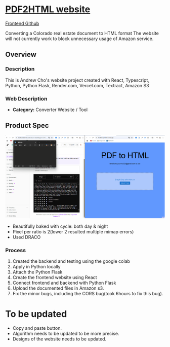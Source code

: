# [PDF2HTML website](https://frontend-pdf2html.vercel.app/)
[Frontend Github](https://github.com/0GhOsTO/frontend-pdf2html)

Converting a Colorado real estate document to HTML format
The website will not currently work to block unnecessary usage of Amazon service.

## Overview
### Description
This is Andrew Cho's website project created with React, Typescript, Python, Python Flask, Render.com, Vercel.com, Textract, Amazon S3

### Web Description
- **Category:** Converter Website / Tool

## Product Spec
![Mock Walk through](https://github.com/0GhOsTO/backend-pdf2html/blob/main/pdf2htmlmock.gif)

- Beautifully baked with cycle: both day & night
- Pixel per ratio is 2(lower 2 resulted multiple mimap errors)
- Used DRACO

### Process
1. Created the backend and testing using the google colab
2. Apply in Python locally
3. Attach the Python Flask
4. Create the frontend website using React
5. Connect frontend and backend with Python Flask
6. Upload the documented files in Amazon s3.
7. Fix the minor bugs, including the CORS bug(took 6hours to fix this bug).

# To be updated
- Copy and paste button.
- Algorithm needs to be updated to be more precise.
- Designs of the website needs to be updated.
